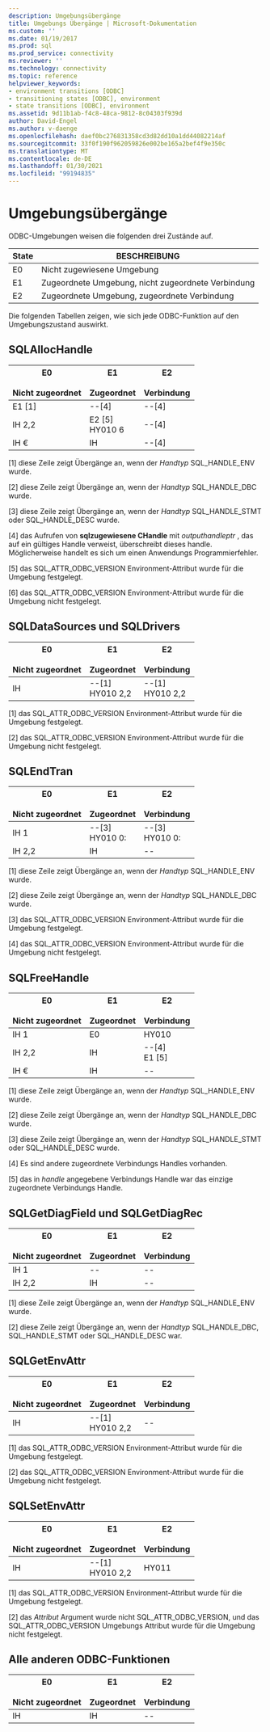```yaml
---
description: Umgebungsübergänge
title: Umgebungs Übergänge | Microsoft-Dokumentation
ms.custom: ''
ms.date: 01/19/2017
ms.prod: sql
ms.prod_service: connectivity
ms.reviewer: ''
ms.technology: connectivity
ms.topic: reference
helpviewer_keywords:
- environment transitions [ODBC]
- transitioning states [ODBC], environment
- state transitions [ODBC], environment
ms.assetid: 9d11b1ab-f4c8-48ca-9812-8c04303f939d
author: David-Engel
ms.author: v-daenge
ms.openlocfilehash: daef0bc276831358cd3d82dd10a1dd44082214af
ms.sourcegitcommit: 33f0f190f962059826e002be165a2bef4f9e350c
ms.translationtype: MT
ms.contentlocale: de-DE
ms.lasthandoff: 01/30/2021
ms.locfileid: "99194835"
---
```

# <a name="environment-transitions"></a>Umgebungsübergänge
ODBC-Umgebungen weisen die folgenden drei Zustände auf.  
  
|State|BESCHREIBUNG|  
|-----------|-----------------|  
|E0|Nicht zugewiesene Umgebung|  
|E1|Zugeordnete Umgebung, nicht zugeordnete Verbindung|  
|E2|Zugeordnete Umgebung, zugeordnete Verbindung|  
  
 Die folgenden Tabellen zeigen, wie sich jede ODBC-Funktion auf den Umgebungszustand auswirkt.  
  
## <a name="sqlallochandle"></a>SQLAllocHandle  
  
|E0<br /><br /> Nicht zugeordnet|E1<br /><br /> Zugeordnet|E2<br /><br /> Verbindung|  
|------------------------|----------------------|-----------------------|  
|E1 [1]|--[4]|--[4]|  
|IH 2,2|E2 [5]<br />HY010 6|--[4]|  
|IH €|IH|--[4]|  
  
 [1] diese Zeile zeigt Übergänge an, wenn der *Handtyp* SQL_HANDLE_ENV wurde.  
  
 [2] diese Zeile zeigt Übergänge an, wenn der *Handtyp* SQL_HANDLE_DBC wurde.  
  
 [3] diese Zeile zeigt Übergänge an, wenn der *Handtyp* SQL_HANDLE_STMT oder SQL_HANDLE_DESC wurde.  
  
 [4] das Aufrufen von **sqlzugewiesene CHandle** mit *outputhandleptr* , das auf ein gültiges Handle verweist, überschreibt dieses handle. Möglicherweise handelt es sich um einen Anwendungs Programmierfehler.  
  
 [5] das SQL_ATTR_ODBC_VERSION Environment-Attribut wurde für die Umgebung festgelegt.  
  
 [6] das SQL_ATTR_ODBC_VERSION Environment-Attribut wurde für die Umgebung nicht festgelegt.  
  
## <a name="sqldatasources-and-sqldrivers"></a>SQLDataSources und SQLDrivers  
  
|E0<br /><br /> Nicht zugeordnet|E1<br /><br /> Zugeordnet|E2<br /><br /> Verbindung|  
|------------------------|----------------------|-----------------------|  
|IH|--[1]<br />HY010 2,2|--[1]<br />HY010 2,2|  
  
 [1] das SQL_ATTR_ODBC_VERSION Environment-Attribut wurde für die Umgebung festgelegt.  
  
 [2] das SQL_ATTR_ODBC_VERSION Environment-Attribut wurde für die Umgebung nicht festgelegt.  
  
## <a name="sqlendtran"></a>SQLEndTran  
  
|E0<br /><br /> Nicht zugeordnet|E1<br /><br /> Zugeordnet|E2<br /><br /> Verbindung|  
|------------------------|----------------------|-----------------------|  
|IH 1|--[3]<br />HY010 0:|--[3]<br />HY010 0:|  
|IH 2,2|IH|--|  
  
 [1] diese Zeile zeigt Übergänge an, wenn der *Handtyp* SQL_HANDLE_ENV wurde.  
  
 [2] diese Zeile zeigt Übergänge an, wenn der *Handtyp* SQL_HANDLE_DBC wurde.  
  
 [3] das SQL_ATTR_ODBC_VERSION Environment-Attribut wurde für die Umgebung festgelegt.  
  
 [4] das SQL_ATTR_ODBC_VERSION Environment-Attribut wurde für die Umgebung nicht festgelegt.  
  
## <a name="sqlfreehandle"></a>SQLFreeHandle  
  
|E0<br /><br /> Nicht zugeordnet|E1<br /><br /> Zugeordnet|E2<br /><br /> Verbindung|  
|------------------------|----------------------|-----------------------|  
|IH 1|E0|HY010|  
|IH 2,2|IH|--[4]<br />E1 [5]|  
|IH €|IH|--|  
  
 [1] diese Zeile zeigt Übergänge an, wenn der *Handtyp* SQL_HANDLE_ENV wurde.  
  
 [2] diese Zeile zeigt Übergänge an, wenn der *Handtyp* SQL_HANDLE_DBC wurde.  
  
 [3] diese Zeile zeigt Übergänge an, wenn der *Handtyp* SQL_HANDLE_STMT oder SQL_HANDLE_DESC wurde.  
  
 [4] Es sind andere zugeordnete Verbindungs Handles vorhanden.  
  
 [5] das in *handle* angegebene Verbindungs Handle war das einzige zugeordnete Verbindungs Handle.  
  
## <a name="sqlgetdiagfield-and-sqlgetdiagrec"></a>SQLGetDiagField und SQLGetDiagRec  
  
|E0<br /><br /> Nicht zugeordnet|E1<br /><br /> Zugeordnet|E2<br /><br /> Verbindung|  
|------------------------|----------------------|-----------------------|  
|IH 1|--|--|  
|IH 2,2|IH|--|  
  
 [1] diese Zeile zeigt Übergänge an, wenn der *Handtyp* SQL_HANDLE_ENV wurde.  
  
 [2] diese Zeile zeigt Übergänge an, wenn der *Handtyp* SQL_HANDLE_DBC, SQL_HANDLE_STMT oder SQL_HANDLE_DESC war.  
  
## <a name="sqlgetenvattr"></a>SQLGetEnvAttr  
  
|E0<br /><br /> Nicht zugeordnet|E1<br /><br /> Zugeordnet|E2<br /><br /> Verbindung|  
|------------------------|----------------------|-----------------------|  
|IH|--[1]<br />HY010 2,2|--|  
  
 [1] das SQL_ATTR_ODBC_VERSION Environment-Attribut wurde für die Umgebung festgelegt.  
  
 [2] das SQL_ATTR_ODBC_VERSION Environment-Attribut wurde für die Umgebung nicht festgelegt.  
  
## <a name="sqlsetenvattr"></a>SQLSetEnvAttr  
  
|E0<br /><br /> Nicht zugeordnet|E1<br /><br /> Zugeordnet|E2<br /><br /> Verbindung|  
|------------------------|----------------------|-----------------------|  
|IH|--[1]<br />HY010 2,2|HY011|  
  
 [1] das SQL_ATTR_ODBC_VERSION Environment-Attribut wurde für die Umgebung festgelegt.  
  
 [2] das *Attribut* Argument wurde nicht SQL_ATTR_ODBC_VERSION, und das SQL_ATTR_ODBC_VERSION Umgebungs Attribut wurde für die Umgebung nicht festgelegt.  
  
## <a name="all-other-odbc-functions"></a>Alle anderen ODBC-Funktionen  
  
|E0<br /><br /> Nicht zugeordnet|E1<br /><br /> Zugeordnet|E2<br /><br /> Verbindung|  
|------------------------|----------------------|-----------------------|  
|IH|IH|--|
